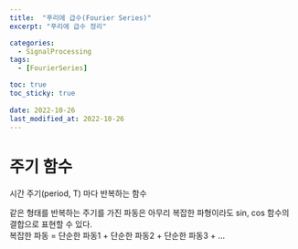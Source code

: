 ```yaml
---
title:  "푸리에 급수(Fourier Series)"
excerpt: "푸리에 급수 정리"

categories:
  - SignalProcessing
tags:
  - [FourierSeries]

toc: true
toc_sticky: true
 
date: 2022-10-26
last_modified_at: 2022-10-26
---
```


# 주기 함수  
시간 주기(period, T) 마다 반복하는 함수
<br>  

같은 형태를 반복하는 주기를 가진 파동은 아무리 복잡한 파형이라도 sin, cos 함수의 결합으로 표현할 수 있다.  
복잡한 파동 = 단순한 파동1 + 단순한 파동2 + 단순한 파동3 + ...  
